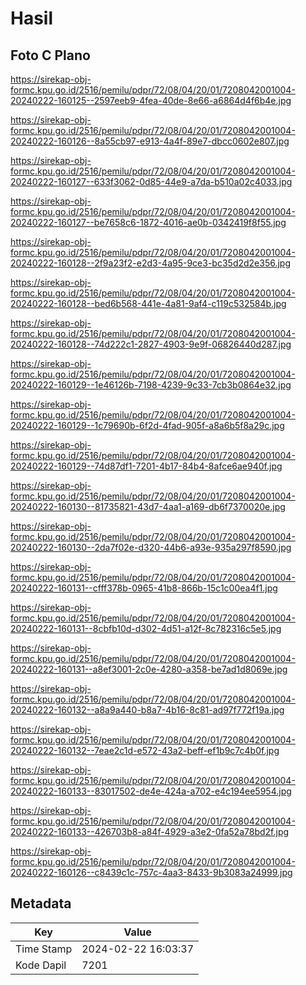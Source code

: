 # Hasil

## Foto C Plano

https://sirekap-obj-formc.kpu.go.id/2516/pemilu/pdpr/72/08/04/20/01/7208042001004-20240222-160125--2597eeb9-4fea-40de-8e66-a6864d4f6b4e.jpg

https://sirekap-obj-formc.kpu.go.id/2516/pemilu/pdpr/72/08/04/20/01/7208042001004-20240222-160126--8a55cb97-e913-4a4f-89e7-dbcc0602e807.jpg

https://sirekap-obj-formc.kpu.go.id/2516/pemilu/pdpr/72/08/04/20/01/7208042001004-20240222-160127--633f3062-0d85-44e9-a7da-b510a02c4033.jpg

https://sirekap-obj-formc.kpu.go.id/2516/pemilu/pdpr/72/08/04/20/01/7208042001004-20240222-160127--be7658c6-1872-4016-ae0b-0342419f8f55.jpg

https://sirekap-obj-formc.kpu.go.id/2516/pemilu/pdpr/72/08/04/20/01/7208042001004-20240222-160128--2f9a23f2-e2d3-4a95-9ce3-bc35d2d2e356.jpg

https://sirekap-obj-formc.kpu.go.id/2516/pemilu/pdpr/72/08/04/20/01/7208042001004-20240222-160128--bed6b568-441e-4a81-9af4-c119c532584b.jpg

https://sirekap-obj-formc.kpu.go.id/2516/pemilu/pdpr/72/08/04/20/01/7208042001004-20240222-160128--74d222c1-2827-4903-9e9f-06826440d287.jpg

https://sirekap-obj-formc.kpu.go.id/2516/pemilu/pdpr/72/08/04/20/01/7208042001004-20240222-160129--1e46126b-7198-4239-9c33-7cb3b0864e32.jpg

https://sirekap-obj-formc.kpu.go.id/2516/pemilu/pdpr/72/08/04/20/01/7208042001004-20240222-160129--1c79690b-6f2d-4fad-905f-a8a6b5f8a29c.jpg

https://sirekap-obj-formc.kpu.go.id/2516/pemilu/pdpr/72/08/04/20/01/7208042001004-20240222-160129--74d87df1-7201-4b17-84b4-8afce6ae940f.jpg

https://sirekap-obj-formc.kpu.go.id/2516/pemilu/pdpr/72/08/04/20/01/7208042001004-20240222-160130--81735821-43d7-4aa1-a169-db6f7370020e.jpg

https://sirekap-obj-formc.kpu.go.id/2516/pemilu/pdpr/72/08/04/20/01/7208042001004-20240222-160130--2da7f02e-d320-44b6-a93e-935a297f8590.jpg

https://sirekap-obj-formc.kpu.go.id/2516/pemilu/pdpr/72/08/04/20/01/7208042001004-20240222-160131--cfff378b-0965-41b8-866b-15c1c00ea4f1.jpg

https://sirekap-obj-formc.kpu.go.id/2516/pemilu/pdpr/72/08/04/20/01/7208042001004-20240222-160131--8cbfb10d-d302-4d51-a12f-8c782316c5e5.jpg

https://sirekap-obj-formc.kpu.go.id/2516/pemilu/pdpr/72/08/04/20/01/7208042001004-20240222-160131--a8ef3001-2c0e-4280-a358-be7ad1d8069e.jpg

https://sirekap-obj-formc.kpu.go.id/2516/pemilu/pdpr/72/08/04/20/01/7208042001004-20240222-160132--a8a9a440-b8a7-4b16-8c81-ad97f772f19a.jpg

https://sirekap-obj-formc.kpu.go.id/2516/pemilu/pdpr/72/08/04/20/01/7208042001004-20240222-160132--7eae2c1d-e572-43a2-beff-ef1b9c7c4b0f.jpg

https://sirekap-obj-formc.kpu.go.id/2516/pemilu/pdpr/72/08/04/20/01/7208042001004-20240222-160133--83017502-de4e-424a-a702-e4c194ee5954.jpg

https://sirekap-obj-formc.kpu.go.id/2516/pemilu/pdpr/72/08/04/20/01/7208042001004-20240222-160133--426703b8-a84f-4929-a3e2-0fa52a78bd2f.jpg

https://sirekap-obj-formc.kpu.go.id/2516/pemilu/pdpr/72/08/04/20/01/7208042001004-20240222-160126--c8439c1c-757c-4aa3-8433-9b3083a24999.jpg


## Metadata

| Key        | Value               |
| ---------- | ------------------- |
| Time Stamp | 2024-02-22 16:03:37 |
| Kode Dapil | 7201                |



